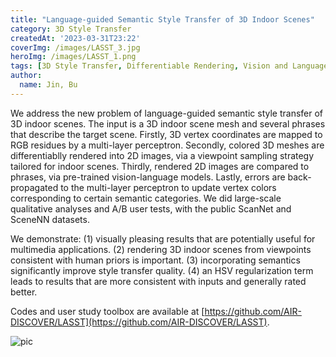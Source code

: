 ```yaml
---
title: "Language-guided Semantic Style Transfer of 3D Indoor Scenes"
category: 3D Style Transfer
createdAt: '2023-03-31T23:22'
coverImg: /images/LASST_3.jpg
heroImg: /images/LASST_1.png
tags: [3D Style Transfer, Differentiable Rendering, Vision and Language]
author:
  name: Jin, Bu
---
```


We address the new problem of language-guided semantic style transfer of 3D indoor scenes. The input is a 3D indoor scene mesh and several phrases that describe the target scene. Firstly, 3D vertex coordinates are mapped to RGB residues by a multi-layer perceptron. Secondly, colored 3D meshes are differentiablly rendered into 2D images, via a viewpoint sampling strategy tailored for indoor scenes. Thirdly, rendered 2D images are compared to phrases, via pre-trained vision-language models. Lastly, errors are back-propagated to the multi-layer perceptron to update vertex colors corresponding to certain semantic categories. We did large-scale qualitative analyses and A/B user tests, with the public ScanNet and SceneNN datasets. 

We demonstrate: (1) visually pleasing results that are potentially useful for multimedia applications. (2) rendering 3D indoor scenes from viewpoints consistent with human priors is important. (3) incorporating semantics significantly improve style transfer quality. (4) an HSV regularization term leads to results that are more consistent with inputs and generally rated better. 

Codes and user study toolbox are available at [https://github.com/AIR-DISCOVER/LASST](https://github.com/AIR-DISCOVER/LASST). 

![pic](/images/LASST_2.jpg)


